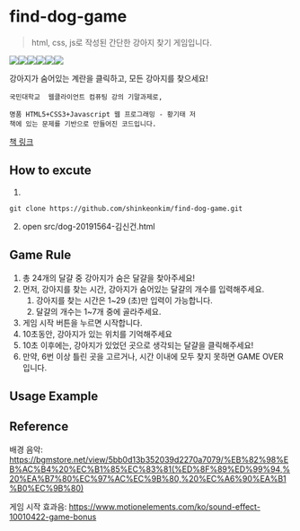 # find-dog-game

> html, css, js로 작성된 간단한 강아지 찾기 게임입니다.

<div class = "shields" style = "display: flex; "> 
    <img src = "https://img.shields.io/github/issues/shinkeonkim/find-dog-game">
    <img src = "https://img.shields.io/github/forks/shinkeonkim/find-dog-game">
    <img src = "https://img.shields.io/github/stars/shinkeonkim/find-dog-game">
    <img src="https://img.shields.io/github/languages/top/shinkeonkim/find-dog-game" />
    <img src="https://img.shields.io/github/last-commit/shinkeonkim/find-dog-game"/>
    <img src="https://img.shields.io/github/license/shinkeonkim/find-dog-game" />
</div>


강아지가 숨어있는 계란을 클릭하고, 모든 강아지를 찾으세요!

```
국민대학교  웹클라이언트 컴퓨팅 강의 기말과제로, 

명품 HTML5+CSS3+Javascript 웹 프로그래밍 - 황기태 저 
책에 있는 문제를 기반으로 만들어진 코드입니다. 
```
<a href = "http://www.yes24.com/Product/Goods/35306392"> 책 링크 </a>


## How to excute
1. 
```
git clone https://github.com/shinkeonkim/find-dog-game.git
```
2. open src/dog-20191564-김신건.html  

## Game Rule

1. 총 24개의 달걀 중 강아지가 숨은 달걀을 찾아주세요!
2. 먼저, 강아지를 찾는 시간, 강아지가 숨어있는 달걀의 개수를 입력해주세요.
    1. 강아지를 찾는 시간은 1~29 (초)만 입력이 가능합니다.
    2. 달걀의 개수는 1~7개 중에 골라주세요.
3. 게임 시작 버튼을 누르면 시작합니다.
4. 10초동안, 강아지가 있는 위치를 기억해주세요
5. 10초 이후에는, 강아지가 있었던 곳으로 생각되는 달걀을 클릭해주세요!
6. 만약, 6번 이상 틀린 곳을 고르거나, 시간 이내에 모두 찾지 못하면 GAME OVER 입니다.

## Usage Example


## Reference

배경 음악: 
https://bgmstore.net/view/5bb0d13b352039d2270a7079/%EB%82%98%EB%AC%B4%20%EC%B1%85%EC%83%81(%ED%8F%89%ED%99%94,%20%EA%B7%80%EC%97%AC%EC%9B%80,%20%EC%A6%90%EA%B1%B0%EC%9B%80)

게임 시작 효과음:
https://www.motionelements.com/ko/sound-effect-10010422-game-bonus
